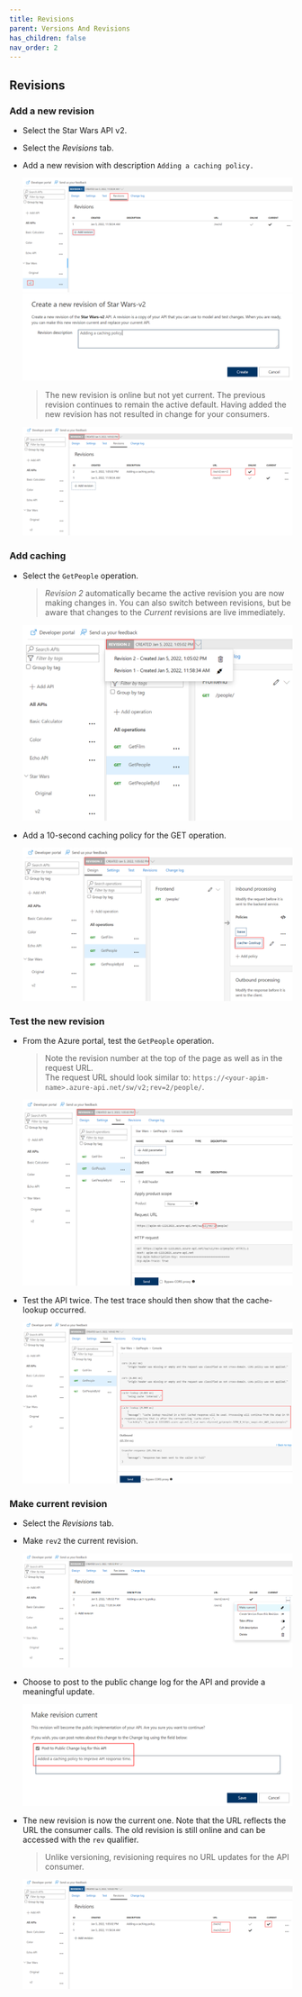 ```yaml
---
title: Revisions
parent: Versions And Revisions
has_children: false
nav_order: 2
---
```



## Revisions

### Add a new revision

- Select the Star Wars API v2.
- Select the _Revisions_ tab.
- Add a new revision with description `Adding a caching policy.`

  ![Revisions](../../assets/images/APIMRevisionsMenu.png)
  ![Revisions](../../assets/images/APIMRevisionsCreate.png)

  > The new revision is online but not yet current. The previous revision continues to remain the active default. Having added the new revision has not resulted in change for your consumers.

  ![Revisions](../../assets/images/APIMRevisionsCreate2.png)

### Add caching

- Select the `GetPeople` operation.
  > _Revision 2_ automatically became the active revision you are now making changes in. You can also switch between revisions, but be aware that changes to the _Current_ revisions are live immediately.

  ![Revisions](../../assets/images/APIMRevisionsCreate3.png)

- Add a 10-second caching policy for the GET operation.

  ![Revisions](../../assets/images/APIMRevisionsCreate4.png)

### Test the new revision

- From the Azure portal, test the `GetPeople` operation.
  > Note the revision number at the top of the page as well as in the request URL.  
  The request URL should look similar to: `https://<your-apim-name>.azure-api.net/sw/v2;rev=2/people/`.

  ![Revisions](../../assets/images/APIMRevisionsTest.png)

- Test the API twice. The test trace should then show that the cache-lookup occurred. 

  ![Revisions](../../assets/images/APIMRevisionsTest1.png)

### Make current revision

- Select the _Revisions_ tab.
- Make `rev2` the current revision.

  ![Revisions](../../assets/images/APIMRevisionsMakeCurrent.png)

- Choose to post to the public change log for the API and provide a meaningful update.

  ![Revisions](../../assets/images/APIMRevisionsMakeCurrent2.png)

- The new revision is now the current one. Note that the URL reflects the URL the consumer calls. The old revision is still online and can be accessed with the `rev` qualifier. 

  > Unlike versioning, revisioning requires no URL updates for the API consumer.

  ![Revisions](../../assets/images/APIMRevisionsMakeCurrent3.png)